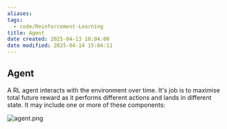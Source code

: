 ```yaml
---
aliases: 
tags:
  - code/Reinforcement-Learning
title: Agent
date created: 2025-04-13 18:04:00
date modified: 2025-04-14 15:04:11
---
```

## Agent

A RL agent interacts with the environment over time. It's job is to maximise total future reward as it performs different actions and lands in different state. It may include one or more of these components:

![agent.png](https://typora-tes.oss-cn-shanghai.aliyuncs.com/picgo/agent.png)
